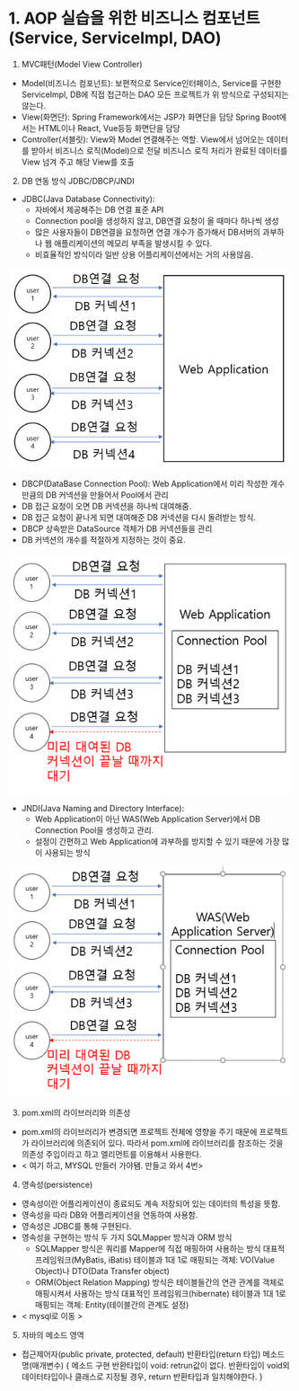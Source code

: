 # 1. AOP 실습을 위한 비즈니스 컴포넌트(Service, ServiceImpl, DAO)
1. MVC패턴(Model View Controller)
- Model(비즈니스 컴포넌트): 보편적으로 Service인터페이스, Service를 구현한 ServiceImpl, DB에 직접 접근하는 DAO
  모든 프로젝트가 위 방식으로 구성되지는 않는다.
- View(화면단): Spring Framework에서는 JSP가 화면단을 담당
                Spring Boot에서는 HTML이나 React, Vue등등 화면단을 담당
- Controller(서블릿): View와 Model 연결해주는 역할.
                      View에서 넘어오는 데이터를 받아서 비즈니스 로직(Model)으로 전달
                      비즈니스 로직 처리가 완료된 데이터를 View 넘겨 주고 해당 View를 호출

2. DB 연동 방식 JDBC/DBCP/JNDI
- JDBC(Java Database Connectivity):
  - 자바에서 제공해주는 DB 연결 표준 API
  - Connection pool을 생성하지 않고, DB연결 요청이 올 때마다 하나씩 생성
  - 많은 사용자들이 DB연결을 요청하면 연결 개수가 증가해서 DB서버의 과부하나 웹 애플리케이션의 메모리 부족을 발생시킬 수 있다.
  - 비효율적인 방식이라 일반 상용 어플리케이션에서는 거의 사용않음.
 <p style="text-align:center;"><img src="images/JDBC.PNG"></p>

  - DBCP(DataBase Connection Pool): Web Application에서 미리 작성한 개수만큼의 DB 커넥션을 만들어서 Pool에서 관리
  - DB 접근 요청이 오면 DB 커넥션을 하나씩 대여해줌. 
  - DB 접근 요청이 끝나게 되면 대여해준 DB 커넥션을 다시 돌려받는 방식.
  - DBCP 상속받은 DataSource 객체가 DB 커넥션들을 관리
  - DB 커넥션의 개수를 적절하게 지정하는 것이 중요.
 <p style="text-align:center;"><img src="images/DBCP.PNG"></p>

- JNDI(Java Naming and Directory Interface):
   - Web Application이 아닌 WAS(Web Application Server)에서 DB Connection Pool을 생성하고 관리.
   - 설정이 간편하고 Web Application에 과부하를 방지할 수 있기 때문에 가장 많이 사용되는 방식
 <p style="text-align:center;"><img src="images/JNDI.PNG"></p>

3. pom.xml의 라이브러리와 의존성
- pom.xml의 라이브러리가 변경되면 프로젝트 전체에 영향을 주기 때문에 프로젝트가 라이브러리에 의존되어 있다. 
 따라서 pom.xml에 라이브러리를 참조하는 것을 의존성 주입이라고 하고 <dependency> 엘리먼트를 이용해서 사용한다.
- < 여기 하고, MYSQL 만들러 가야됌. 만들고 와서 4번>

4. 영속성(persistence)
- 영속성이란 어플리케이션이 종료되도 계속 저장되어 있는 데이터의 특성을 뜻함.
- 영속성을 따라 DB와 어플리케이션을 연동하여 사용함.
- 영속성은 JDBC를 통해 구현된다.
- 영속성을 구현하는 방식 두 가지
  SQLMapper 방식과 ORM 방식
  - SQLMapper 방식은 쿼리를 Mapper에 직접 매핑하여 사용하는 방식
    대표적 프레임워크(MyBatis, iBatis)
    테이블과 1대 1로 매핑되는 객체: VO(Value Object)나 DTO(Data Transfer object)
  - ORM(Object Relation Mapping) 방식은 테이블들간의 연관 관계를 객체로 매핑시켜서 사용하는 방식
    대표적인 프레임워크(hibernate)
    테이블과 1대 1로 매핑되는 객체: Entity(테이블간의 관계도 설정)
- < mysql로 이동 >

5. 자바의 메소드 영역
- 접근제어자(public private, protected, default) 반환타입(return 타입) 메소드명(매개변수) {
  메소드 구현
  반환타입이 void: retrun값이 없다.
  반환타입이 void외 데이터타입이나 클래스로 지정될 경우, return 반환타입과 일치해야한다.
}